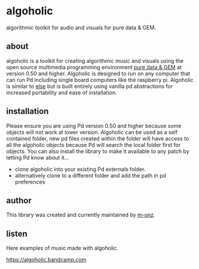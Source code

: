 # algoholic

algorithmic toolkit for audio and visuals for pure data &amp; GEM.

## about

algoholic is a toolkit for creating algorithmic music and visuals using the open source multimedia programming environment [pure data & GEM](https://puredata.info) at version 0.50 and higher. Algoholic is designed to run on any computer that can run Pd including single board computers like the raspberry pi. Algoholic is similar to [else](https://github.com/porres/pd-else) but is built entirely using vanilla pd abstractions for increased portability and ease of installation.

## installation

Please ensure you are using Pd version 0.50 and higher because some objects will not work at lower version. Algoholic can be used as a self contained folder, new pd files created within the folder will have access to all the algoholic objects because Pd will search the local folder first for objects. You can also install the library to make it available to any patch by letting Pd know about it...

* clone algoholic into your existing Pd externals folder.
* alternatively clone to a different folder and add the path in pd preferences

## author

This library was created and currently maintained by [m-onz](https://m-onz.net).

## listen

Here examples of music made with algoholic.

https://algoholic.bandcamp.com
